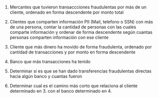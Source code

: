 1. Mercantes que tuvieron transaccciones fraudulentas por más de un cliente, ordenado en forma descendente por monto total

2. Clientes que comparten información PII (Mail, telefono o SSN) con más de una persona, contar la cantidad de personas con las cuales comparte información y ordenar de forma descendente según cuantas personas comparten información con ese cliente

3. Cliente que más dinero ha movido de forma fraudulenta, ordenado por cantidad de transacciones y por monto en forma descendente

4. Banco que más transacciones ha tenido

5. Determinar si es que se han dado transferencias fraudulentas directas hacia algún banco y cuantas fueron

6. Determinar cual es el camino más corto que relaciona al cliente determinado en 3. con el banco determinado en 4.
